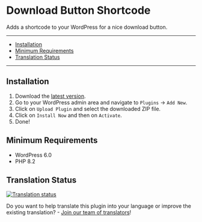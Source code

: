 # Download Button Shortcode

Adds a shortcode to your WordPress for a nice download button.

______________________________________________________________________

<!-- mdformat-toc start --slug=github --maxlevel=6 --minlevel=2 -->

- [Installation](#installation)
- [Minimum Requirements](#minimum-requirements)
- [Translation Status](#translation-status)

<!-- mdformat-toc end -->

______________________________________________________________________

## Installation<a name="installation"></a>

1. Download the [latest version](https://github.com/ppfeufer/download-button-shortcode/releases/latest/download/pp-wordpress-tweaks.zip).
1. Go to your WordPress admin area and navigate to `Plugins` → `Add New`.
1. Click on `Upload Plugin` and select the downloaded ZIP file.
1. Click on `Install Now` and then on `Activate`.
1. Done!

## Minimum Requirements<a name="minimum-requirements"></a>

- WordPress 6.0
- PHP 8.2

## Translation Status<a name="translation-status"></a>

[![Translation status](https://weblate.ppfeufer.de/widget/wordpress-plugins/download-button-shortcode/multi-auto.svg)](https://weblate.ppfeufer.de/engage/wordpress-plugins/)

Do you want to help translate this plugin into your language or improve the existing
translation? - [Join our team of translators][weblate engage]!

<!-- Links -->

[weblate engage]: https://weblate.ppfeufer.de/engage/wordpress-plugins/ "Weblate Translations"
